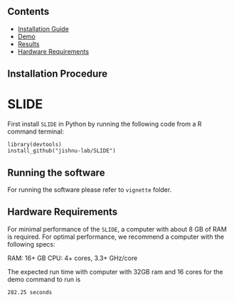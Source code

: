 ## Contents

- [Installation Guide](#installation-guide)
- [Demo](#demo)
- [Results](#results)
- [Hardware Requirements](#Hardware-Requirements)






## Installation Procedure
# SLIDE
First install `SLIDE` in Python by running the following code from a  R command terminal:



```library(devtools)```   
```install_github("jishnu-lab/SLIDE")```



## Running the software

For running the software please refer to `vignette` folder. 




## Hardware Requirements
For minimal performance of the ```SLIDE```,  a computer with about 8 GB of RAM is required. For optimal performance, we recommend a computer with the following specs:

RAM: 16+ GB
CPU: 4+ cores, 3.3+ GHz/core

The expected run time with computer with 32GB ram and 16 cores for the demo command to run is 

```282.25 seconds ```




   
